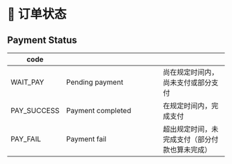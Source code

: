 # 🛒 订单状态

## Payment Status

<table><thead><tr><th>code</th><th width="208.33333333333331"></th><th></th></tr></thead><tbody><tr><td>WAIT_PAY</td><td>Pending payment</td><td>尚在规定时间内，尚未支付或部分支付</td></tr><tr><td>PAY_SUCCESS</td><td>Payment completed</td><td>在规定时间内，完成支付</td></tr><tr><td>PAY_FAIL</td><td>Payment fail</td><td>超出规定时间，未完成支付（部分付款也算未完成）</td></tr></tbody></table>

